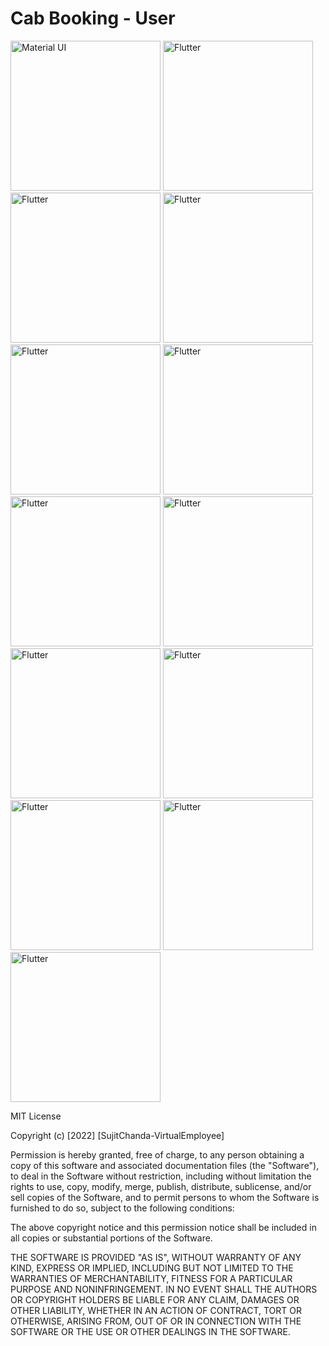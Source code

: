 # Cab Booking - User


<div> 
  <img src="https://user-images.githubusercontent.com/108117746/185762932-3bf543fe-34a0-42b7-bb52-0c64567f8398.jpeg" title="Material UI" alt="Material UI" width="240"/>
    <img src="https://user-images.githubusercontent.com/108117746/185763016-93ca793c-c8cb-420d-b3e6-932a76b6c3ab.jpeg" title="Flutter" alt="Flutter" width="240"/>
  <img src="https://user-images.githubusercontent.com/108117746/185762951-97333c30-adef-46cf-92c0-b883d7abe339.jpeg" title="Flutter" alt="Flutter" width="240"/>
  <img src="https://user-images.githubusercontent.com/108117746/185762945-9a45b129-f962-4ee9-ad93-23f1c4fdfab3.jpeg" title="Flutter" alt="Flutter" width="240"/>
  <img src="https://user-images.githubusercontent.com/108117746/185762969-3074bc8b-3455-4190-90d6-57f5c8bda298.jpeg" title="Flutter" alt="Flutter" width="240"/>
  <img src="https://user-images.githubusercontent.com/108117746/185762979-583f3016-85af-46c3-b17f-6cf79c6ce1fe.jpeg" title="Flutter" alt="Flutter" width="240"/>
  <img src="https://user-images.githubusercontent.com/108117746/185762994-65575785-7ad3-43fb-91ec-67b7ea8da03e.jpeg" title="Flutter" alt="Flutter" width="240"/>
  <img src="https://user-images.githubusercontent.com/108117746/185763049-e631ecb8-309b-482d-abf6-5e6693a81774.jpeg" title="Flutter" alt="Flutter" width="240"/>  
  <img src="https://user-images.githubusercontent.com/108117746/185763091-f2a2f2de-5552-4de0-99d8-cf6bba3e7767.jpeg" title="Flutter" alt="Flutter" width="240"/>    
  <img src="https://user-images.githubusercontent.com/108117746/185763061-fb95e604-a0e5-4eae-862c-697cab8112f6.jpeg" title="Flutter" alt="Flutter" width="240"/>
  <img src="https://user-images.githubusercontent.com/108117746/185763158-916f6b5c-4a54-467c-9d41-eff31c1d530a.jpeg" title="Flutter" alt="Flutter" width="240"/>    
    <img src="https://user-images.githubusercontent.com/108117746/185763212-f87081af-dc19-4ed4-8915-5ab13752b256.jpeg" title="Flutter" alt="Flutter" width="240"/>    
  <img src="https://user-images.githubusercontent.com/108117746/185763230-48a71de9-922a-4c67-8e29-e874066c6bf9.jpeg" title="Flutter" alt="Flutter" width="240"/>    
</div>









MIT License

Copyright (c) [2022] [SujitChanda-VirtualEmployee]

Permission is hereby granted, free of charge, to any person obtaining a copy
of this software and associated documentation files (the "Software"), to deal
in the Software without restriction, including without limitation the rights
to use, copy, modify, merge, publish, distribute, sublicense, and/or sell
copies of the Software, and to permit persons to whom the Software is
furnished to do so, subject to the following conditions:

The above copyright notice and this permission notice shall be included in all
copies or substantial portions of the Software.

THE SOFTWARE IS PROVIDED "AS IS", WITHOUT WARRANTY OF ANY KIND, EXPRESS OR
IMPLIED, INCLUDING BUT NOT LIMITED TO THE WARRANTIES OF MERCHANTABILITY,
FITNESS FOR A PARTICULAR PURPOSE AND NONINFRINGEMENT. IN NO EVENT SHALL THE
AUTHORS OR COPYRIGHT HOLDERS BE LIABLE FOR ANY CLAIM, DAMAGES OR OTHER
LIABILITY, WHETHER IN AN ACTION OF CONTRACT, TORT OR OTHERWISE, ARISING FROM,
OUT OF OR IN CONNECTION WITH THE SOFTWARE OR THE USE OR OTHER DEALINGS IN THE
SOFTWARE.



